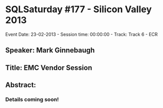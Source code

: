 # SQLSaturday #177 - Silicon Valley 2013
Event Date: 23-02-2013 - Session time: 00:00:00 - Track: Track 6 - ECR
## Speaker: Mark Ginnebaugh
## Title: EMC Vendor Session
## Abstract:
### Details coming soon!
